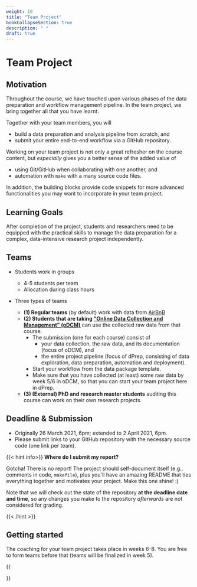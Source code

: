 ```yaml
---
weight: 10
title: "Team Project"
bookCollapseSection: true
description: " "
draft: true
---
```


# Team Project

## Motivation

Throughout the course, we have touched upon various phases of the data preparation and workflow management pipeline. In the team project, we bring together all that you have learnt.

Together with your team members, you will
- build a data preparation and analysis pipeline from scratch, and
- submit your entire end-to-end workflow via a GitHub repository.

Working on your team project is not only a great refresher on the course content, but *especially* gives you a better sense of the added value of
- using Git/GitHub when collaborating with one another, and
- automation with `make` with a many source code files.

In addition, the building blocks provide code snippets for more advanced functionalities you may want to incorporate in your team project.

## Learning Goals

After completion of the project, students and researchers need to be equipped with the practical skills to manage the data preparation for a complex, data-intensive research project independently.

## Teams

- Students work in groups
  - 4-5 students per team
  - Allocation during class hours

- Three types of teams
  - __(1) Regular teams__ (by default) work with data from [AirBnB](airbnb.md)
  - __(2) Students that are taking ["Online Data Collection and Management" (oDCM)](https://odcm.hannesdatta.com)__ can use the collected raw data from that course.
      - The submission (one for each course) consist of
          - your data collection, the raw data, and its documentation (focus of oDCM), and
          - the entire project pipeline (focus of dPrep, consisting of data exploration, data preparation, automation and deployment).
      - Start your workflow from the data package template.
      - Make sure that you have collected (at least) some raw data by week 5/6 in oDCM, so that you can start your team project here in dPrep.
  - __(3) (External) PhD and research master students__ auditing this course can work on their own research projects.


## Deadline & Submission
- Originally 26 March 2021, 6pm; extended to 2 April 2021, 6pm.
- Please submit links to your GitHub repository with the necessary source code (one link per team).

{{< hint info>}}
__Where do I submit my report?__

Gotcha! There is no report! The project should self-document itself (e.g., comments in code, `makefile`), plus you'll have an amazing README that ties everything together and motivates your project. Make this one shine! :)

Note that we will check out the state of the repository __at the deadline date and time__, so any changes you make to the repository *afterwards* are not considered for grading.

{{< /hint >}}

## Getting started

The coaching for your team project takes place in weeks 6-8. You are free to form teams before that (teams will be finalized in week 5).

{{<section>}}


<!--
You can sign up for optional team meetings with the course instructor in weeks 6-8 to gather feedback on your project. Details on how to register for a time slot will be provided to you at a later stage.
-->
